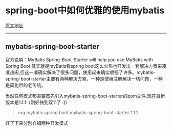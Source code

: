 # spring-boot中如何优雅的使用mybatis
[原文地址](http://www.cnblogs.com/ityouknow/p/6037431.html)

***

## mybatis-spring-boot-starter
官方说明：MyBatis Spring-Boot-Starter will help you use MyBatis with Spring Boot
其实就是myBatis看spring boot这么火热也开发出一套解决方案来凑凑热闹,但这一凑确实解决了很多问题，使用起来确实顺畅了许多。mybatis-spring-boot-starter主要有两种解决方案，一种是使用注解解决一切问题，一种是简化后的老传统。

当然任何模式都需要首先引入mybatis-spring-boot-starter的pom文件,现在最新版本是1.1.1（刚好快到双11了 :)）

> <dependency>
>    <groupId>org.mybatis.spring.boot</groupId>
>    <artifactId>mybatis-spring-boot-starter</artifactId>
>    <version>1.1.1</version>
> </dependency>

好了下来分别介绍两种开发模式


